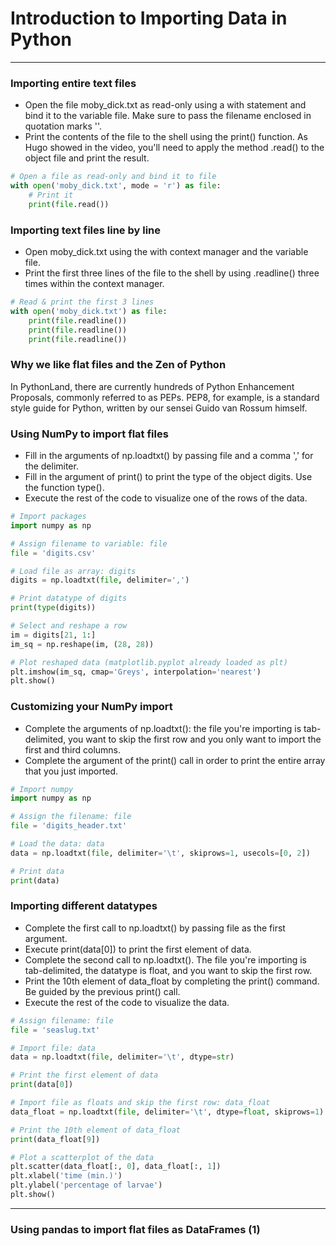 # Introduction to Importing Data in Python
---
### Importing entire text files
* Open the file moby_dick.txt as read-only using a with statement and bind it to the variable file. Make sure to pass the filename enclosed in quotation marks ''.
* Print the contents of the file to the shell using the print() function. As Hugo showed in the video, you'll need to apply the method .read() to the object file and print the result.
```python
# Open a file as read-only and bind it to file
with open('moby_dick.txt', mode = 'r') as file:
  	# Print it
    print(file.read())
```
### Importing text files line by line
* Open moby_dick.txt using the with context manager and the variable file.
* Print the first three lines of the file to the shell by using .readline() three times within the context manager.
```python
# Read & print the first 3 lines
with open('moby_dick.txt') as file:
    print(file.readline())
    print(file.readline())
    print(file.readline())
```
### Why we like flat files and the Zen of Python
In PythonLand, there are currently hundreds of Python Enhancement Proposals, commonly referred to as PEPs. PEP8, for example, is a standard style guide for Python, written by our sensei Guido van Rossum himself. 
### Using NumPy to import flat files
* Fill in the arguments of np.loadtxt() by passing file and a comma ',' for the delimiter.
* Fill in the argument of print() to print the type of the object digits. Use the function type().
* Execute the rest of the code to visualize one of the rows of the data.
```python
# Import packages
import numpy as np

# Assign filename to variable: file
file = 'digits.csv'

# Load file as array: digits
digits = np.loadtxt(file, delimiter=',')

# Print datatype of digits
print(type(digits))

# Select and reshape a row
im = digits[21, 1:]
im_sq = np.reshape(im, (28, 28))

# Plot reshaped data (matplotlib.pyplot already loaded as plt)
plt.imshow(im_sq, cmap='Greys', interpolation='nearest')
plt.show()
```
### Customizing your NumPy import
* Complete the arguments of np.loadtxt(): the file you're importing is tab-delimited, you want to skip the first row and you only want to import the first and third columns.
* Complete the argument of the print() call in order to print the entire array that you just imported.
```python
# Import numpy
import numpy as np

# Assign the filename: file
file = 'digits_header.txt'

# Load the data: data
data = np.loadtxt(file, delimiter='\t', skiprows=1, usecols=[0, 2])

# Print data
print(data)
```
### Importing different datatypes
* Complete the first call to np.loadtxt() by passing file as the first argument.
* Execute print(data[0]) to print the first element of data.
* Complete the second call to np.loadtxt(). The file you're importing is tab-delimited, the datatype is float, and you want to skip the first row.
* Print the 10th element of data_float by completing the print() command. Be guided by the previous print() call.
* Execute the rest of the code to visualize the data.

```python
# Assign filename: file
file = 'seaslug.txt'

# Import file: data
data = np.loadtxt(file, delimiter='\t', dtype=str)

# Print the first element of data
print(data[0])

# Import file as floats and skip the first row: data_float
data_float = np.loadtxt(file, delimiter='\t', dtype=float, skiprows=1)

# Print the 10th element of data_float
print(data_float[9])

# Plot a scatterplot of the data
plt.scatter(data_float[:, 0], data_float[:, 1])
plt.xlabel('time (min.)')
plt.ylabel('percentage of larvae')
plt.show()
```
---
### Using pandas to import flat files as DataFrames (1)

